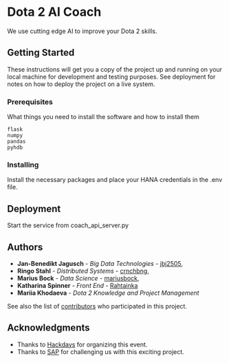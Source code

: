 # Dota 2 AI Coach

We use cutting edge AI to improve your Dota 2 skills.

## Getting Started

These instructions will get you a copy of the project up and running on your local machine for development and testing purposes. See deployment for notes on how to deploy the project on a live system.

### Prerequisites

What things you need to install the software and how to install them

```
flask
numpy
pandas
pyhdb
```

### Installing

Install the necessary packages and place your HANA credentials in the .env file.

## Deployment

Start the service from coach_api_server.py

## Authors

* **Jan-Benedikt Jagusch** - *Big Data Technologies* - [jbj2505]("https://github.com/jbj2505"),
* **Ringo Stahl** - *Distributed Systems* - [crnchbng]("https://github.com/crnchbng"),
* **Marius Bock** - *Data Science* - [mariusbock]("https://github.com/mariusbock"),
* **Katharina Spinner** - *Front End* - [Rahtainka]("https://github.com/Rahtainka")
* **Mariia Khodaeva** - *Dota 2 Knowledge and Project Management*

See also the list of [contributors](https://github.com/your/project/contributors) who participated in this project.

## Acknowledgments

* Thanks to [Hackdays]("https://hack-days.de/") for organizing this event.
* Thanks to [SAP]("https://www.sap.com/index.html") for challenging us with this exciting project.
